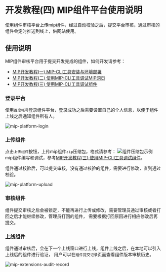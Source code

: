 # 开发教程(四)  MIP组件平台使用说明
使用组件审核平台上传mip组件，经过自动校验之后，提交平台审核，通过审核的组件会定时推送到线上，供网站使用。

## 使用说明

MIP组件审核平台用于提交开发完成的组件，如何开发请参考：

- [MIP开发教程(一)  MIP-CLI工具安装与环境部署](https://github.com/mipengine/mip-blog/blob/master/11_MIP%E5%BC%80%E5%8F%91%E6%95%99%E7%A8%8B(%E4%B8%80)%20%20MIP-CLI%E5%B7%A5%E5%85%B7%E5%AE%89%E8%A3%85%E4%B8%8E%E7%8E%AF%E5%A2%83%E9%83%A8%E7%BD%B2.md)
- [MIP开发教程(二)  使用MIP-CLI工具调试MIP网页](https://github.com/mipengine/mip-blog/blob/master/12_MIP%E5%BC%80%E5%8F%91%E6%95%99%E7%A8%8B(%E4%BA%8C)%20%20%E4%BD%BF%E7%94%A8MIP-CLI%E5%B7%A5%E5%85%B7%E8%B0%83%E8%AF%95MIP%E7%BD%91%E9%A1%B5.md)  
- [MIP开发教程(三)  使用MIP-CLI工具调试组件](https://github.com/mipengine/mip-blog/blob/master/13_MIP%E5%BC%80%E5%8F%91%E6%95%99%E7%A8%8B(%E4%B8%89)%20%20%E4%BD%BF%E7%94%A8MIP-CLI%E5%B7%A5%E5%85%B7%E8%B0%83%E8%AF%95%E7%BB%84%E4%BB%B6.md)  

### 登录平台

使用`百度帐号`登录组件平台，登录成功之后需要设置自己的个人信息，以便于组件上线之后通知组件所有人。

![mip-platform-login](https://raw.githubusercontent.com/mipengine/mip-cli/gh-pages/example/mip-platform-login.png)

### 上传组件

点击`上传组件`按钮，上传mip组件`zip`压缩包，格式请参考：
![组件压缩包示例](https://github.com/mipengine/mip-blog/blob/master/img/14_mipzip.jpg)   
mip组件编写和调试，参考[MIP开发教程(三)  使用MIP-CLI工具调试组件](https://github.com/mipengine/mip-blog/blob/master/13_MIP%E5%BC%80%E5%8F%91%E6%95%99%E7%A8%8B(%E4%B8%89)%20%20%E4%BD%BF%E7%94%A8MIP-CLI%E5%B7%A5%E5%85%B7%E8%B0%83%E8%AF%95%E7%BB%84%E4%BB%B6.md)。



组件通过校验后，可以提交审核，没有通过校验的组件，需要进行修改，直到通过校验。

![mip-platform-upload](https://raw.githubusercontent.com/mipengine/mip-cli/gh-pages/example/mip-platform-upload.png)

### 审核组件

组件提交审核之后会被锁定，不能再进行上传或修改，需要管理员通过审核或者打回之后才能继续修改，管理员打回的组件，
需要根据打回原因进行相应修改后再提交。

### 上线组件

组件通过审核后，会在下一个上线窗口进行上线，组件上线之后，在本地可以引入上线后的组件进行验证，
用户可以在`组件提交记录`页面查看组件版本审核历史。

![mip-extensions-audit-record](https://raw.githubusercontent.com/mipengine/mip-cli/gh-pages/example/mip-extensions-audit-record.png)

